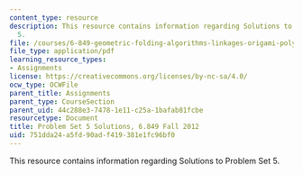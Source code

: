 ```yaml
---
content_type: resource
description: This resource contains information regarding Solutions to Problem Set
  5.
file: /courses/6-849-geometric-folding-algorithms-linkages-origami-polyhedra-fall-2012/751dda24a5fd90adf419381e1fc96bf0_MIT6_849F12_ps5_sol.pdf
file_type: application/pdf
learning_resource_types:
- Assignments
license: https://creativecommons.org/licenses/by-nc-sa/4.0/
ocw_type: OCWFile
parent_title: Assignments
parent_type: CourseSection
parent_uid: 44c288e3-7478-1e11-c25a-1bafab81fcbe
resourcetype: Document
title: Problem Set 5 Solutions, 6.849 Fall 2012
uid: 751dda24-a5fd-90ad-f419-381e1fc96bf0
---
```

This resource contains information regarding Solutions to Problem Set 5.